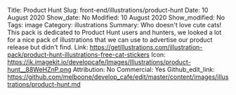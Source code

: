 Title: Product Hunt
Slug: front-end/illustrations/product-hunt
Date: 10 August 2020
Show_date: No
Modified: 10 August 2020
Show_modified: No
Tags: image
Category: illustrations
Summary: Who doesn't love cute cats! This pack is dedicated to Product Hunt users and hunters, we looked a lot for a nice pack of illustrations that we can use to advertise our product release but didn't find.
Link: https://getillustrations.com/illustration-pack/product-hunt-illustrations-free-cat-stickers
Icon: https://ik.imagekit.io/developcafe/Images/Illustrations/product-hunt__88WeHZnP.png
Attribution: No
Commercial: Yes
Github_edit_link: https://github.com/melboone/develop_cafe/edit/master/content/images/illustrations/product-hunt.md